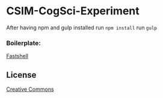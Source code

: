 # CSIM-CogSci-Experiment

After having npm and gulp installed
run `npm install`
run `gulp`

### Boilerplate:
[Fastshell](https://HosseinKarami.github.io/fastshell)


## License

[Creative Commons](https://creativecommons.org/licenses/by/4.0/)
